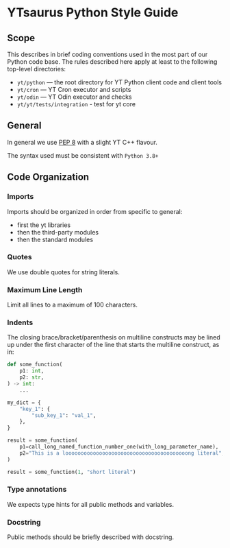 # YTsaurus Python Style Guide


## Scope

This describes in brief coding conventions used in the most part of our Python code base. The rules described here apply at least to the following top-level directories:

* `yt/python` — the root directory for YT Python client code and client tools
* `yt/cron` — YT Cron executor and scripts
* `yt/odin` — YT Odin executor and checks
* `yt/yt/tests/integration` - test for yt core


## General

In general we use [PEP 8](https://peps.python.org/pep-0008/) with a slight YT C++ flavour.

The syntax used must be consistent with `Python 3.8+`


## Code Organization


### Imports

Imports should be organized in order from specific to general:
- first the yt libraries
- then the third-party modules
- then the standard modules


### Quotes

We use double quotes for string literals.


### Maximum Line Length

Limit all lines to a maximum of 100 characters.


### Indents

The closing brace/bracket/parenthesis on multiline constructs may be lined up under the first character of the line that starts the multiline construct, as in:

```python
def some_function(
    p1: int,
    p2: str,
) -> int:
    ...

my_dict = {
    "key_1": {
        "sub_key_1": "val_1",
    },
}

result = some_function(
    p1=call_long_named_function_number_one(with_long_parameter_name),
    p2="This is a loooooooooooooooooooooooooooooooooooooooong literal",
)

result = some_function(1, "short literal")
```


### Type annotations

We expects type hints for all public methods and variables.


### Docstring

Public methods should be briefly described with docstring.

